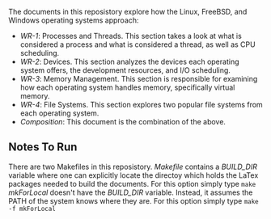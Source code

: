The documents in this reposistory explore how the Linux, FreeBSD, and Windows operating systems approach: 
* _WR-1_:  Processes and Threads. This section takes a look at what is considered a process and what is considered a thread, as well as CPU scheduling. 
* _WR-2_: Devices. This section analyzes the devices each operating system offers, the development resources, and I/O scheduling.
* _WR-3_: Memory Management. This section is responsible for examining how each operating system handles memory, specifically virtual memory. 
* _WR-4_: File Systems. This section explores two popular file systems from each operating system.
* _Composition_: This document is the combination of the above.

## Notes To Run ##
There are two Makefiles in this reposistory.
_Makefile_ contains a _BUILD_DIR_ variable where one can explicitly locate the directoy which holds the LaTex packages needed to build the documents. For this option simply type ```make```
_mkForLocal_ doesn't have the _BUILD_DIR_ variable. Instead, it assumes the PATH of the system knows where they are. For this option simply type ```make -f mkForLocal```